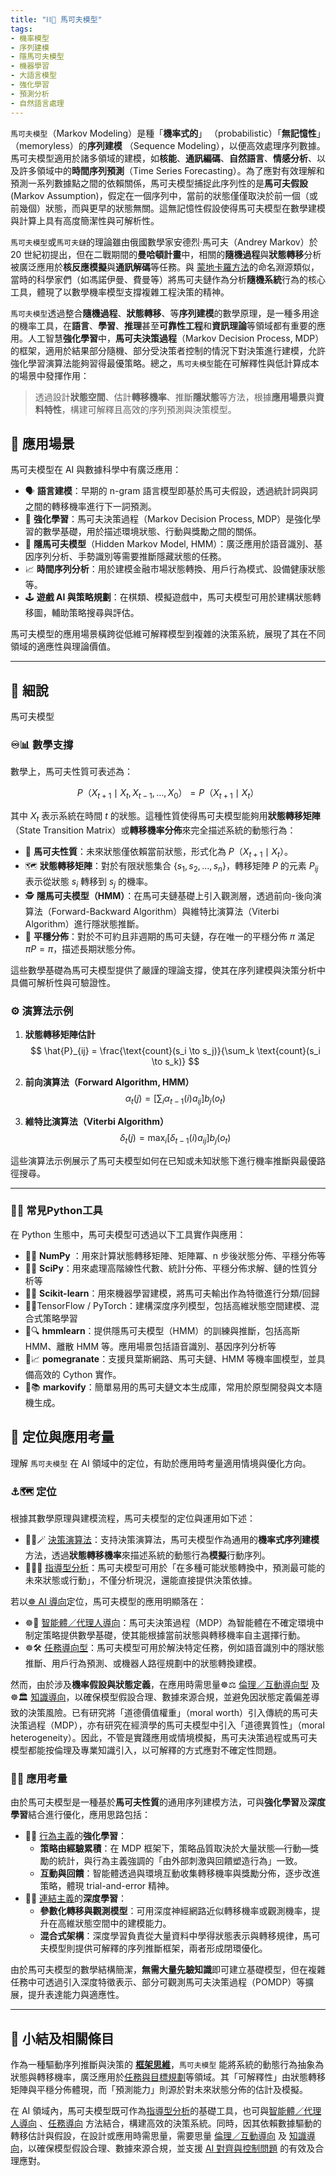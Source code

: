 ```yaml
---
title: "⛓️🔄 馬可夫模型"
tags:
- 機率模型
- 序列建模
- 隱馬可夫模型
- 機器學習
- 大語言模型
- 強化學習
- 預測分析
- 自然語言處理
---
```

`馬可夫模型`（Markov Modeling）是種「**機率式的**」 （probabilistic）「**無記憶性**」（memoryless）的**序列建模** （Sequence Modeling），以便高效處理序列數據。馬可夫模型適用於諸多領域的建模，如**核能**、**通訊編碼**、**自然語言**、**情感分析**、以及許多領域中的**時間序列預測**（Time Series Forecasting）。為了應對有效理解和預測一系列數據點之間的依賴關係，馬可夫模型捕捉此序列性的是**馬可夫假設** (Markov Assumption)，假定在一個序列中，當前的狀態僅僅取決於前一個（或前幾個）狀態，而與更早的狀態無關。這無記憶性假設使得馬可夫模型在數學建模與計算上具有高度簡潔性與可解析性。

`馬可夫模型`或`馬可夫鏈`的理論雖由俄國數學家安德烈·馬可夫（Andrey Markov）於 20 世紀初提出，但在二戰期間的**曼哈頓計畫**中，相關的**隨機過程**與**狀態轉移**分析被廣泛應用於**核反應模擬**與**通訊解碼**等任務。與 [蒙地卡羅方法](09-06-monte_carlo_tree_search.zh-hant)的命名淵源類似，當時的科學家們（如馮諾伊曼、費曼等）將馬可夫鏈作為分析**隨機系統**行為的核心工具，體現了以數學機率模型支撐複雜工程決策的精神。

`馬可夫模型`透過整合**隨機過程**、**狀態轉移**、等**序列建模**的數學原理，是一種多用途的機率工具，在**語言**、**學習**、**推理**甚至**可靠性工程**和**資訊理論**等領域都有重要的應用。人工智慧**強化學習**中，**馬可夫決策過程**（Markov Decision Process, MDP）的框架，適用於結果部分隨機、部分受決策者控制的情況下對決策進行建模，允許強化學習演算法能夠習得最優策略。總之，`馬可夫模型`能在可解釋性與低計算成本的場景中發揮作用：

> 透過設計**狀態空間**、估計**轉移機率**、推斷**隱狀態**等方法，根據**應用場景**與**資料特性**，構建可解釋且高效的序列預測與決策模型。

## 🚀 應用場景

馬可夫模型在 AI 與數據科學中有廣泛應用：

- 🗣️ **語言建模**：早期的 n-gram 語言模型即基於馬可夫假設，透過統計詞與詞之間的轉移機率進行下一詞預測。
- 🎯 **強化學習**：馬可夫決策過程（Markov Decision Process, MDP）是強化學習的數學基礎，用於描述環境狀態、行動與獎勵之間的關係。
- 🧩 **隱馬可夫模型**（Hidden Markov Model, HMM）：廣泛應用於語音識別、基因序列分析、手勢識別等需要推斷隱藏狀態的任務。
- 📈 **時間序列分析**：用於建模金融市場狀態轉換、用戶行為模式、設備健康狀態等。
- 🕹️ **遊戲 AI 與策略規劃**：在棋類、模擬遊戲中，馬可夫模型可用於建構狀態轉移圖，輔助策略搜尋與評估。

馬可夫模型的應用場景橫跨從低維可解釋模型到複雜的決策系統，展現了其在不同領域的適應性與理論價值。

***

## 🔬 細說

馬可夫模型
### ♾️📊 數學支撐

數學上，馬可夫性質可表述為：

$$
P（X_{t+1} \mid X_t, X_{t-1}, \dots, X_0） = P（X_{t+1} \mid X_t）
$$

其中 $X_t$ 表示系統在時間 $t$ 的狀態。這種性質使得馬可夫模型能夠用**狀態轉移矩陣**（State Transition Matrix）或**轉移機率分佈**來完全描述系統的動態行為：

- 🎲 **馬可夫性質**：未來狀態僅依賴當前狀態，形式化為 $P（X_{t+1} \mid X_t）$。
- 🗺️ **狀態轉移矩陣**：對於有限狀態集合 $\{s_1, s_2, \dots, s_n\}$，轉移矩陣 $P$ 的元素 $P_{ij}$ 表示從狀態 $s_i$ 轉移到 $s_j$ 的機率。
- 🕵️ **隱馬可夫模型（HMM）**：在馬可夫鏈基礎上引入觀測層，透過前向-後向演算法（Forward-Backward Algorithm）與維特比演算法（Viterbi Algorithm）進行隱狀態推斷。
- 📐 **平穩分佈**：對於不可約且非週期的馬可夫鏈，存在唯一的平穩分佈 $\pi$ 滿足 $\pi P = \pi$，描述長期狀態分佈。

這些數學基礎為馬可夫模型提供了嚴謹的理論支撐，使其在序列建模與決策分析中具備可解析性與可驗證性。

### ⚙️ 演算法示例

1. **狀態轉移矩陣估計**  
   $$
   \hat{P}_{ij} = \frac{\text{count}(s_i \to s_j)}{\sum_k \text{count}(s_i \to s_k)}
   $$

2. **前向演算法（Forward Algorithm, HMM）**  
   $$
   \alpha_t(j) = \left[ \sum_i \alpha_{t-1}(i) a_{ij} \right] b_j(o_t)
   $$

3. **維特比演算法（Viterbi Algorithm）**  
   $$
   \delta_t(j) = \max_i \left[ \delta_{t-1}(i) a_{ij} \right] b_j(o_t)
   $$

這些演算法示例展示了馬可夫模型如何在已知或未知狀態下進行機率推斷與最優路徑搜尋。

***

### 🐍🔧 常見Python工具

在 Python 生態中，馬可夫模型可透過以下工具實作與應用：

* 🐍🔢 **NumPy** ：用來計算狀態轉移矩陣、矩陣冪、n 步後狀態分佈、平穩分佈等
* 🐍🔬 **SciPy**：用來處理高階線性代數、統計分佈、平穩分佈求解、鏈的性質分析等
* 🐍🤖 **Scikit-learn**：用來機器學習建模，將馬可夫輸出作為特徵進行分類/回歸
* 🐍🚀TensorFlow / PyTorch：建構深度序列模型，包括高維狀態空間建模、混合式策略學習
* 🐍🔍 **hmmlearn**：提供隱馬可夫模型（HMM）的訓練與推斷，包括高斯 HMM、離散 HMM 等。應用場景包括語音識別、基因序列分析等
* 🐍📈 **pomegranate**：支援貝葉斯網路、馬可夫鏈、HMM 等機率圖模型，並具備高效的 Cython 實作。
* 🐍📚 **markovify**：簡單易用的馬可夫鏈文本生成庫，常用於原型開發與文本隨機生成。

## 🌟 定位與應用考量

理解 `馬可夫模型` 在 AI 領域中的定位，有助於應用時考量適用情境與優化方向。

### ⚓🗺 定位

根據其數學原理與建模流程，馬可夫模型的定位與運用如下述：

*  🔁😽🪄  [決策演算法](06-06-decision_making_algorithm.zh-hant)：支持決策演算法，馬可夫模型作為通用的**機率式序列建模**方法，透過**狀態轉移機率**來描述系統的動態行為**模擬**行動序列。
* 🔴🧐🧭 [指導型分析](06-03-analysis_prescriptive.zh-hant)：馬可夫模型可用於「在多種可能狀態轉換中，預測最可能的未來狀態或行動」，不僅分析現況，還能直接提供決策依據。

若以[☸ AI 導向](05----ai_orientations.zh-hant)定位，馬可夫模型的應用明顯落在：

* ☸🤖 [智能體／代理人導向](05-03-oriented_agent.zh-hant)：馬可夫決策過程（MDP）為智能體在不確定環境中制定策略提供數學基礎，使其能根據當前狀態與轉移機率自主選擇行動。
* ☸🛠 [任務導向型](05-04-oriented_task.zh-hant)：馬可夫模型可用於解決特定任務，例如語音識別中的隱狀態推斷、用戶行為預測、或機器人路徑規劃中的狀態轉換建模。

然而，由於涉及**機率假設與狀態定義**，在應用時需思量☸⚖️ [倫理／互動導向型](05-05-oriented_ethics.zh-hant) 及 ☸🏛️ [知識導向](05-01-oriented_knowledge.zh-hant)，以確保模型假設合理、數據來源合規，並避免因狀態定義偏差導致的決策風險。已有研究將「道德價值權重」（moral worth）引入傳統的馬可夫決策過程（MDP），亦有研究在經濟學的馬可夫模型中引入「道德異質性」（moral heterogeneity）。因此，不管是實踐應用或情境模擬，馬可夫決策過程或馬可夫模型都能按倫理及專業知識引入，以可解釋的方式應對不確定性問題。

### 📐🌉 應用考量

由於馬可夫模型是一種基於**馬可夫性質**的通用序列建模方法，可與**強化學習**及**深度學習**結合進行優化，應用思路包括：

* 🏮💪 [行為主義](02-06-behaviorism.zh-hant)的**強化學習**：
	* **策略由經驗累積**：在 MDP 框架下，策略品質取決於大量狀態—行動—獎勵的統計，與行為主義強調的「由外部刺激與回饋塑造行為」一致。
	* **互動與回饋**：智能體透過與環境互動收集轉移機率與獎勵分佈，逐步改進策略，體現 trial-and-error 精神。
* 🏮🧬 [連結主義](02-05-connectionism.zh-hant)的**深度學習**：
	* **參數化轉移與觀測模型**：可用深度神經網路近似轉移機率或觀測機率，提升在高維狀態空間中的建模能力。
	* **混合式架構**：深度學習負責從大量資料中學得狀態表示與轉移規律，馬可夫模型則提供可解釋的序列推斷框架，兩者形成閉環優化。

由於馬可夫模型的數學結構簡潔，**無需大量先驗知識**即可建立基礎模型，但在複雜任務中可透過引入深度特徵表示、部分可觀測馬可夫決策過程（POMDP）等擴展，提升表達能力與適應性。

***

## 🏁 小結及相關條目

作為一種驅動序列推斷與決策的 **[框架思維](01-04-Frame_Problem.zh-hant)**，`馬可夫模型` 能將系統的動態行為抽象為狀態與轉移機率，廣泛應用於[任務與目標規劃](08-06-robot_tasks_and_goals.zh-hant)等領域。其「可解釋性」由狀態轉移矩陣與平穩分佈體現，而「預測能力」則源於對未來狀態分佈的估計及模擬。

在 AI 領域內，馬可夫模型既可作為[指導型分析](06-03-analysis_prescriptive.zh-hant)的基礎工具，也可與[智能體／代理人導向](05-03-oriented_agent.zh-hant) 、[任務導向](05-04-oriented_task.zh-hant) 方法結合，構建高效的決策系統。同時，因其依賴數據驅動的轉移估計與假設，在設計或應用時需思量，需要思量 [倫理／互動導向](05-05-oriented_ethics.zh-hant) 及 [知識導向](05-01-oriented_knowledge.zh-hant)，以確保模型假設合理、數據來源合規，並支援 [AI 對齊與控制問題](01-06-AI_Alignment_Control_Problem.zh-hant) 的有效及合理應對。